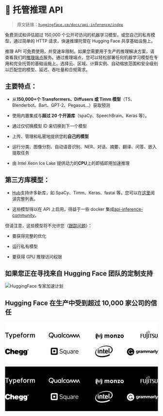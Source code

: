 # 🤗 托管推理 API

> 原文链接：[`huggingface.co/docs/api-inference/index`](https://huggingface.co/docs/api-inference/index)

免费测试和评估超过 150,000 个公开可访问的机器学习模型，或您自己的私有模型，通过简单的 HTTP 请求，快速推理托管在 Hugging Face 共享基础设施上。

推理 API 可免费使用，并受速率限制。如果您需要用于生产的推理解决方案，请查看我们的[推理端点](https://huggingface.co/docs/inference-endpoints/index)服务。通过推理端点，您可以轻松部署任何机器学习模型在专用和完全托管的基础设施上。选择云、区域、计算实例、自动缩放范围和安全级别以匹配您的模型、延迟、吞吐量和合规需求。

## 主要特点：

+   从**150,000+个 Transformers、Diffusers 或 Timm 模型**（T5、Blenderbot、Bart、GPT-2、Pegasus...）获取预测

+   使用内置集成与**超过 20 个开源库**（spaCy、SpeechBrain、Keras 等）。

+   通过仅切换模型 ID 来切换到下一个模型

+   上传、管理和私密地提供您的**自己的模型**

+   运行分类、图像分割、自动语音识别、NER、对话、摘要、翻译、问答、嵌入提取任务

+   由 Intel Xeon Ice Lake 提供动力的**CPU**上的即插即用加速推理

## 第三方库模型：

+   [Hub](https://huggingface.co)支持许多新库，如 SpaCy、Timm、Keras、fastai 等。您可以在[这里](https://hf.co/docs/hub/libraries)阅读完整列表。

+   这些模型得以在 API 上启用，得益于一些 docker 集成[api-inference-community](https://github.com/huggingface/api-inference-community/)。

但请注意，这些模型将不允许您（[跟踪问题](https://github.com/huggingface/huggingface_hub/issues/85)）：

+   要获得完整的优化

+   运行私有模型

+   要获得 GPU 推理访问权限

## 如果您正在寻找来自 Hugging Face 团队的定制支持

![HuggingFace 专家加速计划](https://huggingface.co/support)

## Hugging Face 在生产中受到超过 10,000 家公司的信任

![](img/6ae7702af262288012014841128c4a68.png) ![](img/224eaf3c23f0fc3f8f157c596cd4b70c.png)
